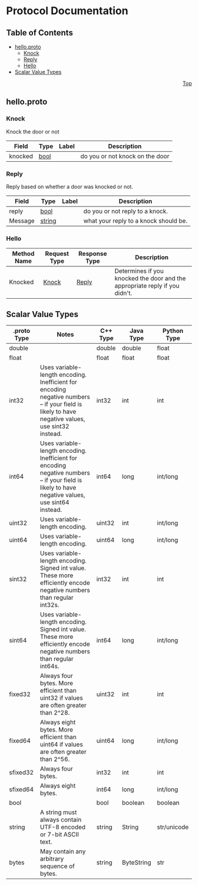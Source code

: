 # Protocol Documentation

<a name="top"/>

## Table of Contents

- [hello.proto](#hello.proto)
  - [Knock](#hello.Knock)
  - [Reply](#hello.Reply)
  - [Hello](#hello.Hello)
- [Scalar Value Types](#scalar-value-types)

<a name="hello.proto"/>
<p align="right"><a href="#top">Top</a></p>

## hello.proto

<a name="hello.Knock"/>

### Knock

Knock the door or not

| Field   | Type          | Label | Description                     |
| ------- | ------------- | ----- | ------------------------------- |
| knocked | [bool](#bool) |       | do you or not knock on the door |

<a name="hello.Reply"/>

### Reply

Reply based on whether a door was knocked or
not.

| Field   | Type              | Label | Description                           |
| ------- | ----------------- | ----- | ------------------------------------- |
| reply   | [bool](#bool)     |       | do you or not reply to a knock.       |
| Message | [string](#string) |       | what your reply to a knock should be. |

<a name="hello.Hello"/>

### Hello

| Method Name | Request Type          | Response Type         | Description                                                                 |
| ----------- | --------------------- | --------------------- | --------------------------------------------------------------------------- |
| Knocked     | [Knock](#hello.Knock) | [Reply](#hello.Knock) | Determines if you knocked the door and the appropriate reply if you didn't. |

## Scalar Value Types

| .proto Type                    | Notes                                                                                                                                           | C++ Type | Java Type  | Python Type |
| ------------------------------ | ----------------------------------------------------------------------------------------------------------------------------------------------- | -------- | ---------- | ----------- |
| <a name="double" /> double     |                                                                                                                                                 | double   | double     | float       |
| <a name="float" /> float       |                                                                                                                                                 | float    | float      | float       |
| <a name="int32" /> int32       | Uses variable-length encoding. Inefficient for encoding negative numbers – if your field is likely to have negative values, use sint32 instead. | int32    | int        | int         |
| <a name="int64" /> int64       | Uses variable-length encoding. Inefficient for encoding negative numbers – if your field is likely to have negative values, use sint64 instead. | int64    | long       | int/long    |
| <a name="uint32" /> uint32     | Uses variable-length encoding.                                                                                                                  | uint32   | int        | int/long    |
| <a name="uint64" /> uint64     | Uses variable-length encoding.                                                                                                                  | uint64   | long       | int/long    |
| <a name="sint32" /> sint32     | Uses variable-length encoding. Signed int value. These more efficiently encode negative numbers than regular int32s.                            | int32    | int        | int         |
| <a name="sint64" /> sint64     | Uses variable-length encoding. Signed int value. These more efficiently encode negative numbers than regular int64s.                            | int64    | long       | int/long    |
| <a name="fixed32" /> fixed32   | Always four bytes. More efficient than uint32 if values are often greater than 2^28.                                                            | uint32   | int        | int         |
| <a name="fixed64" /> fixed64   | Always eight bytes. More efficient than uint64 if values are often greater than 2^56.                                                           | uint64   | long       | int/long    |
| <a name="sfixed32" /> sfixed32 | Always four bytes.                                                                                                                              | int32    | int        | int         |
| <a name="sfixed64" /> sfixed64 | Always eight bytes.                                                                                                                             | int64    | long       | int/long    |
| <a name="bool" /> bool         |                                                                                                                                                 | bool     | boolean    | boolean     |
| <a name="string" /> string     | A string must always contain UTF-8 encoded or 7-bit ASCII text.                                                                                 | string   | String     | str/unicode |
| <a name="bytes" /> bytes       | May contain any arbitrary sequence of bytes.                                                                                                    | string   | ByteString | str         |
